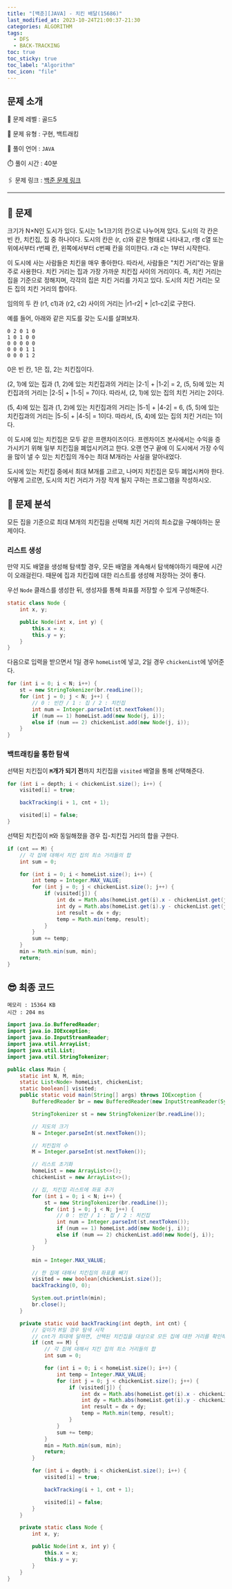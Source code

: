 ```yaml
---
title: "[백준][JAVA] - 치킨 배달(15686)"
last_modified_at: 2023-10-24T21:00:37-21:30
categories: ALGORITHM
tags:
  - DFS
  - BACK-TRACKING
toc: true
toc_sticky: true
toc_label: "Algorithm"
toc_icon: "file"
---
```


## 문제 소개

🥇️ 문제 레벨 : 골드5

🔔 문제 유형 : 구현, 백트래킹

💬 풀이 언어 : `JAVA`

⏱️ 풀이 시간 : 40분

🖇️ 문제 링크 : [백준 문제 링크](https://www.acmicpc.net/problem/15686)

---

## 📝 문제

크기가 N×N인 도시가 있다. 도시는 1×1크기의 칸으로 나누어져 있다. 도시의 각 칸은 빈 칸, 치킨집, 집 중 하나이다. 도시의 칸은 (r, c)와 같은 형태로 나타내고, r행 c열 또는 위에서부터 r번째 칸, 왼쪽에서부터 c번째 칸을 의미한다. r과 c는 1부터 시작한다.

이 도시에 사는 사람들은 치킨을 매우 좋아한다. 따라서, 사람들은 "치킨 거리"라는 말을 주로 사용한다. 치킨 거리는 집과 가장 가까운 치킨집 사이의 거리이다. 즉, 치킨 거리는 집을 기준으로 정해지며, 각각의 집은 치킨 거리를 가지고 있다. 도시의 치킨 거리는 모든 집의 치킨 거리의 합이다.

임의의 두 칸 (r1, c1)과 (r2, c2) 사이의 거리는 |r1-r2| + |c1-c2|로 구한다.

예를 들어, 아래와 같은 지도를 갖는 도시를 살펴보자.

```
0 2 0 1 0
1 0 1 0 0
0 0 0 0 0
0 0 0 1 1
0 0 0 1 2
```

0은 빈 칸, 1은 집, 2는 치킨집이다.

(2, 1)에 있는 집과 (1, 2)에 있는 치킨집과의 거리는 |2-1| + |1-2| = 2, (5, 5)에 있는 치킨집과의 거리는 |2-5| + |1-5| = 7이다. 따라서, (2, 1)에 있는 집의 치킨 거리는 2이다.

(5, 4)에 있는 집과 (1, 2)에 있는 치킨집과의 거리는 |5-1| + |4-2| = 6, (5, 5)에 있는 치킨집과의 거리는 |5-5| + |4-5| = 1이다. 따라서, (5, 4)에 있는 집의 치킨 거리는 1이다.

이 도시에 있는 치킨집은 모두 같은 프랜차이즈이다. 프렌차이즈 본사에서는 수익을 증가시키기 위해 일부 치킨집을 폐업시키려고 한다. 오랜 연구 끝에 이 도시에서 가장 수익을 많이 낼 수 있는  치킨집의 개수는 최대 M개라는 사실을 알아내었다.

도시에 있는 치킨집 중에서 최대 M개를 고르고, 나머지 치킨집은 모두 폐업시켜야 한다. 어떻게 고르면, 도시의 치킨 거리가 가장 작게 될지 구하는 프로그램을 작성하시오.

## 🤔 문제 분석

모든 집을 기준으로 최대 M개의 치킨집을 선택해 치킨 거리의 최소값을 구해야하는 문제이다.

### 리스트 생성

만약 지도 배열을 생성해 탐색할 경우, 모든 배열을 계속해서 탐색해야하기 때문에 시간이 오래걸린다.
때문에 집과 치킨집에 대한 리스트를 생성해 저장하는 것이 좋다.

우선 `Node` 클래스를 생성한 뒤, 생성자를 통해 좌표를 저장할 수 있게 구성해준다.

```java
static class Node {
    int x, y;

    public Node(int x, int y) {
        this.x = x;
        this.y = y;
    }
}
```

다음으로 입력을 받으면서 1일 경우 `homeList`에 넣고, 2일 경우 `chickenList`에 넣어준다.

```java
for (int i = 0; i < N; i++) {
    st = new StringTokenizer(br.readLine());
    for (int j = 0; j < N; j++) {
        // 0 : 빈칸 / 1 : 집 / 2 : 치킨집
        int num = Integer.parseInt(st.nextToken());
        if (num == 1) homeList.add(new Node(j, i));
        else if (num == 2) chickenList.add(new Node(j, i));
    }
}
```

### 백트래킹을 통한 탐색

선택된 치킨집이 **`M`개가 되기 전**까지 치킨집을 `visited` 배열을 통해 선택해준다.

```java
for (int i = depth; i < chickenList.size(); i++) {
    visited[i] = true;

    backTracking(i + 1, cnt + 1);

    visited[i] = false;
}
```

선택된 치킨집이 `M`와 동일해졌을 경우 집-치킨집 거리의 합을 구한다.

```java
if (cnt == M) {
    // 각 집에 대해서 치킨 집의 최소 거리들의 합
    int sum = 0;

    for (int i = 0; i < homeList.size(); i++) {
        int temp = Integer.MAX_VALUE;
        for (int j = 0; j < chickenList.size(); j++) {
            if (visited[j]) {
                int dx = Math.abs(homeList.get(i).x - chickenList.get(j).x);
                int dy = Math.abs(homeList.get(i).y - chickenList.get(j).y);
                int result = dx + dy;
                temp = Math.min(temp, result);
            }
        }
        sum += temp;
    }
    min = Math.min(sum, min);
    return;
}
```

## 😎 최종 코드

```
메모리 : 15364 KB
시간 : 204 ms
```

```java
import java.io.BufferedReader;
import java.io.IOException;
import java.io.InputStreamReader;
import java.util.ArrayList;
import java.util.List;
import java.util.StringTokenizer;

public class Main {
    static int N, M, min;
    static List<Node> homeList, chickenList;
    static boolean[] visited;
    public static void main(String[] args) throws IOException {
        BufferedReader br = new BufferedReader(new InputStreamReader(System.in));

        StringTokenizer st = new StringTokenizer(br.readLine());

        // 지도의 크기
        N = Integer.parseInt(st.nextToken());

        // 치킨집의 수
        M = Integer.parseInt(st.nextToken());

        // 리스트 초기화
        homeList = new ArrayList<>();
        chickenList = new ArrayList<>();

        // 집, 치킨집 리스트에 좌표 추가
        for (int i = 0; i < N; i++) {
            st = new StringTokenizer(br.readLine());
            for (int j = 0; j < N; j++) {
                // 0 : 빈칸 / 1 : 집 / 2 : 치킨집
                int num = Integer.parseInt(st.nextToken());
                if (num == 1) homeList.add(new Node(j, i));
                else if (num == 2) chickenList.add(new Node(j, i));
            }
        }

        min = Integer.MAX_VALUE;

        // 한 집에 대해서 치킨집의 좌표를 빼기
        visited = new boolean[chickenList.size()];
        backTracking(0, 0);

        System.out.println(min);
        br.close();
    }

    private static void backTracking(int depth, int cnt) {
        // 깊이가 M일 경우 탐색 시작
        // cnt가 최대에 달하면, 선택된 치킨집을 대상으로 모든 집에 대한 거리를 확인해야함.
        if (cnt == M) {
            // 각 집에 대해서 치킨 집의 최소 거리들의 합
            int sum = 0;

            for (int i = 0; i < homeList.size(); i++) {
                int temp = Integer.MAX_VALUE;
                for (int j = 0; j < chickenList.size(); j++) {
                    if (visited[j]) {
                        int dx = Math.abs(homeList.get(i).x - chickenList.get(j).x);
                        int dy = Math.abs(homeList.get(i).y - chickenList.get(j).y);
                        int result = dx + dy;
                        temp = Math.min(temp, result);
                    }
                }
                sum += temp;
            }
            min = Math.min(sum, min);
            return;
        }

        for (int i = depth; i < chickenList.size(); i++) {
            visited[i] = true;

            backTracking(i + 1, cnt + 1);

            visited[i] = false;
        }
    }

    private static class Node {
        int x, y;

        public Node(int x, int y) {
            this.x = x;
            this.y = y;
        }
    }
}
```
